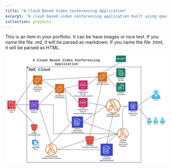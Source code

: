 ```yaml
---
title: "A Cloud Based Video Conferencing Application"
excerpt: "A cloud based video conferencing application built using open-vidu library.<br/><img src='/images/projects/cvc/cvc.jpeg'>"
collection: projects
---
```


This is an item in your portfolio. It can be have images or nice text. If you name the file .md, it will be parsed as markdown. If you name the file .html, it will be parsed as HTML. 

![Architecture](/images/projects/cvc/cvc_sys_dsgn.jpeg)

